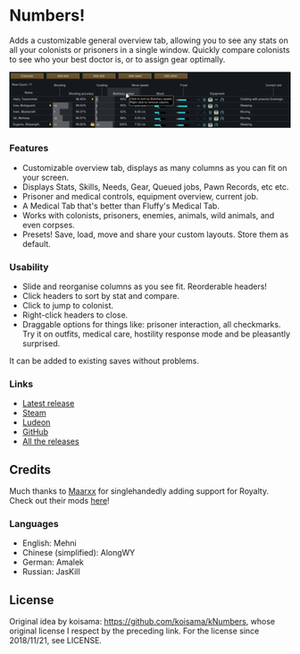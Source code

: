 # Numbers!

Adds a customizable general overview tab, allowing you to see any stats on all your colonists or prisoners in a single window. Quickly compare colonists to see who your best doctor is, or to assign gear optimally.


![Main Image](./.github/assets/images/img1.png)

### Features

- Customizable overview tab, displays as many columns as you can fit on your screen.
- Displays Stats, Skills, Needs, Gear, Queued jobs, Pawn Records, etc etc.
- Prisoner and medical controls, equipment overview, current job.
- A Medical Tab that's better than Fluffy's Medical Tab.
- Works with colonists, prisoners, enemies, animals, wild animals, and even corpses.
- Presets! Save, load, move and share your custom layouts. Store them as default.

### Usability

- Slide and reorganise columns as you see fit. Reorderable headers!
- Click headers to sort by stat and compare.
- Click to jump to colonist.
- Right-click headers to close.
- Draggable options for things like: prisoner interaction, all checkmarks. Try it on outfits, medical care, hostility response mode and be pleasantly surprised.

It can be added to existing saves without problems.

### Links

- [Latest release](https://github.com/Mehni/kNumbers/releases/latest)
- [Steam](https://steamcommunity.com/sharedfiles/filedetails/?id=1414302321)
- [Ludeon](https://ludeon.com/forums/index.php?topic=35832.0)
- [GitHub](https://github.com/Mehni/kNumbers)
- [All the releases](https://github.com/Mehni/kNumbers/releases)

## Credits

Much thanks to [Maarxx](https://github.com/maarxx) for singlehandedly adding support for Royalty. Check out their mods [here](https://ludeon.com/forums/index.php?topic=53539)!

### Languages

- English: Mehni
- Chinese (simplified): AlongWY
- German: Amalek
- Russian: JasKill

## License

Original idea by koisama: https://github.com/koisama/kNumbers, whose original license I respect by the preceding link. For the license since 2018/11/21, see LICENSE.
